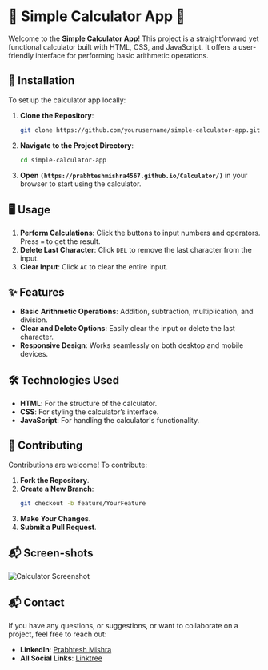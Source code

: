 # 🧮 Simple Calculator App 🧮

Welcome to the **Simple Calculator App**! This project is a straightforward yet functional calculator built with HTML, CSS, and JavaScript. It offers a user-friendly interface for performing basic arithmetic operations.

## 🚀 Installation

To set up the calculator app locally:

1. **Clone the Repository**:
   ```bash
   git clone https://github.com/yourusername/simple-calculator-app.git
   ```

2. **Navigate to the Project Directory**:
   ```bash
   cd simple-calculator-app
   ```

3. **Open `(https://prabhteshmishra4567.github.io/Calculator/)`** in your browser to start using the calculator.

## 🖥️ Usage

1. **Perform Calculations**: Click the buttons to input numbers and operators. Press `=` to get the result.
2. **Delete Last Character**: Click `DEL` to remove the last character from the input.
3. **Clear Input**: Click `AC` to clear the entire input.

## ✨ Features

- **Basic Arithmetic Operations**: Addition, subtraction, multiplication, and division.
- **Clear and Delete Options**: Easily clear the input or delete the last character.
- **Responsive Design**: Works seamlessly on both desktop and mobile devices.

## 🛠️ Technologies Used

- **HTML**: For the structure of the calculator.
- **CSS**: For styling the calculator’s interface.
- **JavaScript**: For handling the calculator's functionality.

## 🤝 Contributing

Contributions are welcome! To contribute:

1. **Fork the Repository**.
2. **Create a New Branch**:
   ```bash
   git checkout -b feature/YourFeature
   ```
3. **Make Your Changes**.
4. **Submit a Pull Request**.

## 📬 Screen-shots

![Calculator Screenshot](https://via.placeholder.com/500x300.png?text=Calculator+Screenshot)

## 📬 Contact

If you have any questions, or suggestions, or want to collaborate on a project, feel free to reach out:

- **LinkedIn**: [Prabhtesh Mishra](https://www.linkedin.com/in/prabhteshmishra4567/)
- **All Social Links**: [Linktree](https://linktr.ee/prabhteshmishra)
